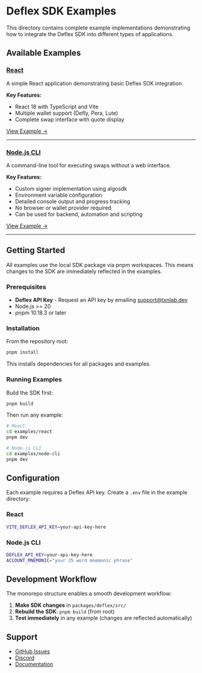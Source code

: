 # Deflex SDK Examples

This directory contains complete example implementations demonstrating how to integrate the Deflex SDK into different types of applications.

## Available Examples

### [React](./react)

A simple React application demonstrating basic Deflex SDK integration.

**Key Features:**

- React 18 with TypeScript and Vite
- Multiple wallet support (Defly, Pera, Lute)
- Complete swap interface with quote display

[View Example →](./react/README.md)

---

### [Node.js CLI](./node-cli)

A command-line tool for executing swaps without a web interface.

**Key Features:**

- Custom signer implementation using algosdk
- Environment variable configuration
- Detailed console output and progress tracking
- No browser or wallet provider required
- Can be used for backend, automation and scripting

[View Example →](./node-cli/README.md)

---

## Getting Started

All examples use the local SDK package via pnpm workspaces. This means changes to the SDK are immediately reflected in the examples.

### Prerequisites

- **Deflex API Key** - Request an API key by emailing [support@txnlab.dev](mailto:support@txnlab.dev)
- Node.js >= 20
- pnpm 10.18.3 or later

### Installation

From the repository root:

```bash
pnpm install
```

This installs dependencies for all packages and examples.

### Running Examples

Build the SDK first:

```bash
pnpm build
```

Then run any example:

```bash
# React
cd examples/react
pnpm dev

# Node.js CLI
cd examples/node-cli
pnpm dev
```

## Configuration

Each example requires a Deflex API key. Create a `.env` file in the example directory:

### React

```bash
VITE_DEFLEX_API_KEY=your-api-key-here
```

### Node.js CLI

```bash
DEFLEX_API_KEY=your-api-key-here
ACCOUNT_MNEMONIC="your 25 word mnemonic phrase"
```

## Development Workflow

The monorepo structure enables a smooth development workflow:

1. **Make SDK changes** in `packages/deflex/src/`
2. **Rebuild the SDK**: `pnpm build` (from root)
3. **Test immediately** in any example (changes are reflected automatically)

## Support

- [GitHub Issues](https://github.com/TxnLab/deflex-js/issues)
- [Discord](https://discord.gg/Ek3dNyzG)
- [Documentation](https://txnlab.gitbook.io/deflex-api)
